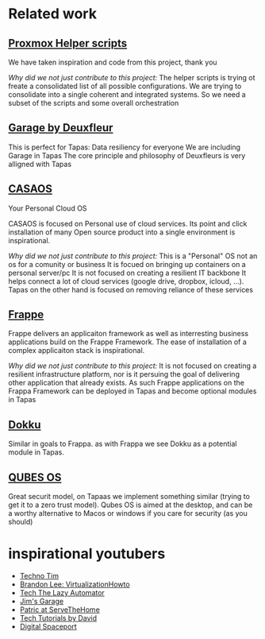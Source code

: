 # Related work

## [Proxmox Helper scripts](https://community-scripts.github.io/ProxmoxVE/)
We have taken inspiration and code from this project, thank you

*Why did we not just contribute to this project:* 
The helper scripts is trying ot freate a consolidated list of all possible configurations. We are trying to consolidate into a single coherent and integrated systems. So we need a subset of the scripts and some overall orchestration

## [Garage by Deuxfleur](https://garagehq.deuxfleurs.fr/)
This is perfect for Tapas: Data resiliency for everyone
We are including Garage in Tapas
The core principle and philosophy of Deuxfleurs is very alligned with Tapas

## [CASAOS](https://casaos.zimaspace.com/)
Your Personal Cloud OS

CASAOS is focused on Personal use of cloud services. Its point and click installation of many Open source product into a single environment is inspirational.

*Why did we not just contribute to this project:*
This is a "Personal" OS not an os for a comunity or business
It is focued on bringing up containers on a personal server/pc
It is not focused on creating a resilient IT backbone
It helps connect a lot of cloud services (google drive, dropbox, icloud, ...). Tapas on the other hand is focused on removing reliance of these services


## [Frappe](https://frappe.io/framework)

Frappe delivers an applicaiton framework as well as interresting business applications build on the Frappe Framework. The ease of installation of a complex applicaiton stack is inspirational. 

*Why did we not just contribute to this project:*
It is not focused on creating a resilient infrastructure platform, nor is it persuing the goal of delivering other application that already exists. As such Frappe applications on the Frappa Framework can be deployed in Tapas and become optional modules in Tapas

## [Dokku](https://dokku.com/)
Similar in goals to Frappa. as with Frappa we see Dokku as a potential module in Tapas.


## [QUBES OS](https://www.qubes-os.org/)
Great securit model, on Tapaas we implement something similar (trying to get it to a zero trust model). Qubes OS is aimed at the desktop, and can be a worthy alternative to Macos or windows if you care for security (as you should)


# inspirational youtubers

* [Techno Tim](https://www.youtube.com/@TechnoTim)
* [Brandon Lee: VirtualizationHowto](https://www.youtube.com/@VirtualizationHowto) 
* [Tech The Lazy Automator](https://www.youtube.com/@Tech-TheLazyAutomator)
* [Jim's Garage](https://www.youtube.com/@Jims-Garage)
* [Patric at ServeTheHome](https://www.youtube.com/@ServeTheHomeVideo)
* [Tech Tutorials by David](https://www.youtube.com/@TechTutorialsDavidMcKone)
* [Digital Spaceport](www.youtube.com/@DigitalSpaceport)